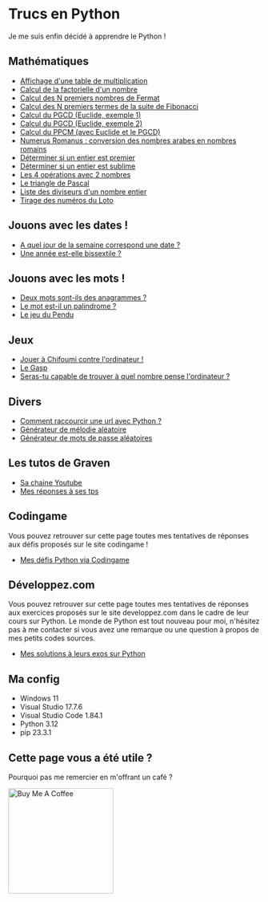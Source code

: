 # Trucs en Python

Je me suis enfin décidé à apprendre le Python !

## Mathématiques

* [Affichage d'une table de multiplication](https://github.com/AlexisAmand/python/blob/master/Maths/table.py)
* [Calcul de la factorielle d'un nombre](https://github.com/AlexisAmand/python/blob/master/Maths/factorielle.py)
* [Calcul des N premiers nombres de Fermat](https://github.com/AlexisAmand/python/blob/master/Maths/fermat.py)
* [Calcul des N premiers termes de la suite de Fibonacci](https://github.com/AlexisAmand/python/blob/master/Maths/fibonacci.py)
* [Calcul du PGCD (Euclide, exemple 1)](https://github.com/AlexisAmand/python/blob/master/Maths/euclide01.py)
* [Calcul du PGCD (Euclide, exemple 2)](https://github.com/AlexisAmand/python/blob/master/Maths/euclide02.py)
* [Calcul du PPCM (avec Euclide et le PGCD)](https://github.com/AlexisAmand/python/blob/master/Maths/ppcm.py)
* [Numerus Romanus : conversion des nombres arabes en nombres romains](https://github.com/AlexisAmand/python/blob/master/Maths/numerus-romanus.py)
* [Déterminer si un entier est premier](https://github.com/AlexisAmand/python/blob/master/Maths/premier.py)
* [Déterminer si un entier est sublime](https://github.com/AlexisAmand/python/blob/master/Maths/sublime.py)
* [Les 4 opérations avec 2 nombres](https://github.com/AlexisAmand/python/blob/master/Maths/4operations.py)
* [Le triangle de Pascal](https://github.com/AlexisAmand/python/blob/master/Maths/pascal.py)
* [Liste des diviseurs d'un nombre entier](https://github.com/AlexisAmand/python/blob/master/Maths/diviseurs.py)
* [Tirage des numéros du Loto](https://github.com/AlexisAmand/python/blob/master/Maths/loto.py)

## Jouons avec les dates !

* [A quel jour de la semaine correspond une date ?](https://github.com/AlexisAmand/python/blob/master/Dates/jour-semaine.py)
* [Une année est-elle bissextile ?](https://github.com/AlexisAmand/python/blob/master/Dates/bissextile.py)

## Jouons avec les mots !

* [Deux mots sont-ils des anagrammes ?](https://github.com/AlexisAmand/python/blob/master/Mots/anagramme.py)
* [Le mot est-il un palindrome ?](https://github.com/AlexisAmand/python/blob/master/Mots/palindrome.py)
* [Le jeu du Pendu](https://github.com/AlexisAmand/python/blob/master/Mots/pendu.py)

## Jeux

* [Jouer à Chifoumi contre l'ordinateur !](https://github.com/AlexisAmand/python/blob/master/Games/chifoumi.py)
* [Le Gasp](https://github.com/AlexisAmand/python/blob/master/Games/Pygasp)
* [Seras-tu capable de trouver à quel nombre pense l'ordinateur ?](https://github.com/AlexisAmand/python/blob/master/Games/FindTheNumber.py)

## Divers

* [Comment raccourcir une url avec Python ?](https://github.com/AlexisAmand/python/blob/master/Divers/pyshort.py)
* [Générateur de mélodie aléatoire](https://github.com/AlexisAmand/python/blob/master/Divers/generator.py)
* [Générateur de mots de passe aléatoires](https://github.com/AlexisAmand/python/blob/master/Divers/password-generator.py)

## Les tutos de Graven

* [Sa chaine Youtube](https://www.youtube.com/@Gravenilvectuto)
* [Mes réponses à ses tps](https://github.com/AlexisAmand/python/tree/master/TP%20Graven)

## Codingame

Vous pouvez retrouver sur cette page toutes mes tentatives de réponses aux défis proposés sur le site codingame !

* [Mes défis Python via Codingame](https://github.com/AlexisAmand/Mes-trucs-en-python/tree/master/Codingame)

## Développez.com

Vous pouvez retrouver sur cette page toutes mes tentatives de réponses aux exercices proposés sur le site developpez.com dans le cadre de leur cours sur Python. Le monde de Python est tout nouveau pour moi, n'hésitez pas à me contacter si vous avez une remarque ou une question à propos de mes petits codes sources.

* [Mes solutions à leurs exos sur Python](https://github.com/AlexisAmand/python/tree/master/DeveloppezCom)

##  Ma config

* Windows 11
* Visual Studio 17.7.6    
* Visual Studio Code 1.84.1
* Python 3.12
* pip 23.3.1

## Cette page vous a été utile ?
Pourquoi pas me remercier en m'offrant un café ?

<a href="https://www.buymeacoffee.com/alexisamand" target="_blank"><img src="https://cdn.buymeacoffee.com/buttons/v2/default-blue.png" alt="Buy Me A Coffee" width="210" ></a>





